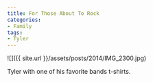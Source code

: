 ```yaml
---
title: For Those About To Rock
categories:
- Family
tags:
- Tyler
---
```


![]({{ site.url }}/assets/posts/2014/IMG_2300.jpg)
  



Tyler with one of his favorite bands t-shirts.
